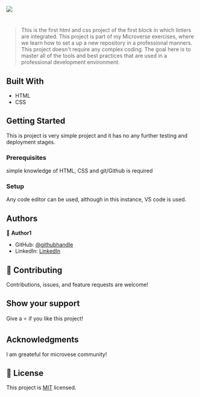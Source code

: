 ![](https://img.shields.io/badge/Microverse-blueviolet)

# 

> This is the first html and css project of the first block in which linters are integrated.
> This project is part of my Microverse exercises, where we learn how to set a up a new repository in a professional manners.
> This project doesn't require any complex coding. The goal here is to master all of the tools and best practices that are used in a professional development environment.

## Built With

- HTML
- CSS

## Getting Started

This is project is very simple project and it has no any further testing and deployment stages.

### Prerequisites

simple knowledge of HTML, CSS and git/Github is required

### Setup

Any code editor can be used, although in this instance, VS code is used.

## Authors

👤 **Author1**

- GitHub: [@githubhandle](https://github.com/KenbonTN)
- LinkedIn: [LinkedIn](https://www.linkedin.com/in/kenbon-teshome/)

## 🤝 Contributing

Contributions, issues, and feature requests are welcome!

## Show your support

Give a ⭐️ if you like this project!

## Acknowledgments

I am greateful for microvese community!

## 📝 License

This project is [MIT](./LICENSE) licensed.
